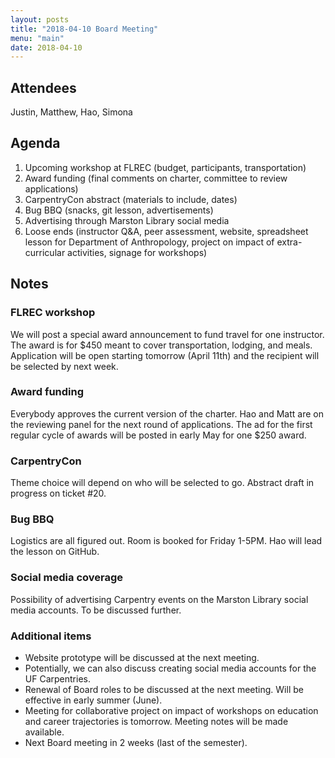 ```yaml
---
layout: posts
title: "2018-04-10 Board Meeting"
menu: "main"
date: 2018-04-10
---
```


## Attendees
Justin, Matthew, Hao, Simona

## Agenda
1. Upcoming workshop at FLREC (budget, participants, transportation)
2. Award funding (final comments on charter, committee to review applications)
3. CarpentryCon abstract (materials to include, dates)
4. Bug BBQ (snacks, git lesson, advertisements)
5. Advertising through Marston Library social media
6. Loose ends (instructor Q&A, peer assessment, website, spreadsheet lesson for Department of Anthropology, project on impact of extra-curricular activities, signage for workshops)

## Notes
### FLREC workshop
We will post a special award announcement to fund travel for one instructor. The award is for $450 meant to cover transportation, lodging, and meals. Application will be open starting tomorrow (April 11th) and the recipient will be selected by next week. 

### Award funding
Everybody approves the current version of the charter. Hao and Matt are on the reviewing panel for the next round of applications. The ad for the first regular cycle of awards will be posted in early May for one $250 award.

### CarpentryCon
Theme choice will depend on who will be selected to go. Abstract draft in progress on ticket #20.

### Bug BBQ
Logistics are all figured out. Room is booked for Friday 1-5PM. Hao will lead the lesson on GitHub. 

### Social media coverage
Possibility of advertising Carpentry events on the Marston Library social media accounts. To be discussed further.

### Additional items
* Website prototype will be discussed at the next meeting.
* Potentially, we can also discuss creating social media accounts for the UF Carpentries.
* Renewal of Board roles to be discussed at the next meeting. Will be effective in early summer (June). 
* Meeting for collaborative project on impact of workshops on education and career trajectories is tomorrow. Meeting notes will be made available.
* Next Board meeting in 2 weeks (last of the semester).  